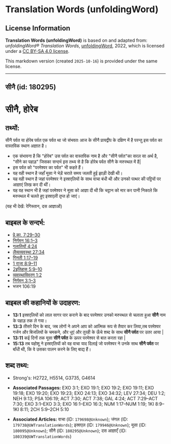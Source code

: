 # Translation Words (unfoldingWord)

## License Information

**Translation Words (unfoldingWord)** is based on and adapted from: _unfoldingWord® Translation Words_, [unfoldingWord](https://unfoldingword.org/utw), 2022, which is licensed under a [CC BY-SA 4.0 license](https://creativecommons.org/licenses/by-sa/4.0/legalcode.en).

This markdown version (created `2025-10-16`) is provided under the same license.



--------------------------------

## सीनै (id: 180295)

सीनै, होरेब
===========

तथ्यों:
-------

सीनै पर्वत या होरेब पर्वत एक पर्वत था जो संभवतः आज के सीनै प्रायद्वीप के दक्षिण में है परन्तु इस पर्वत का वास्तविक स्थान अज्ञात है।

* एक संभावना है कि "होरेब" उस पर्वत का वास्तविक नाम है और "सीनै पर्वत"का सरल सा अर्थ है, "सीने का पहाड़" जिसका सन्दर्भ इस तथ्य से है कि होरेब पर्वत सीनै के मरुस्थल में है\|
* इस पर्वत को "परमेश्वर का पर्वत" भी कहते हैं।
* यह वही स्थान है जहाँ मूसा ने भेड़ें चराते समय जलती हुई झाड़ी देखी थी।
* यह वही स्थान है जहां परमेश्वर ने इस्राएलियों के साथ वाचा बंधी थी और उनको पत्थर की पट्टियों पर आज्ञाएं लिख कर दी थीं।
* यह वह स्थान भी है जहां परमेश्वर ने मूसा को आज्ञा दी थी कि चट्टान को मार कर पानी निकाले कि मरुस्थल में चलते हुए इस्राएली तृप्त हो जाएं।

(यह भी देखें: रेगिस्तान, दस आज्ञाओं)

बाइबल के सन्दर्भ:
-----------------

* [प्रे.का. 7:29–30](https://ref.ly/Acts7:29-Acts7:30)
* [निर्गमन 16:1–3](https://ref.ly/Exod16:1-Exod16:3)
* [गलातियों 4:24](https://ref.ly/Gal4:24)
* [लैव्यव्यवस्था 27:34](https://ref.ly/Lev27:34)
* [गिनती 1:17–19](https://ref.ly/Num1:17-Num1:19)
* [1 राजा 8:9–11](https://ref.ly/1Kgs0:0)
* [2इतिहास 5:9–10](https://ref.ly/2Chr5:9-2Chr5:10)
* [व्यवस्थाविवरण 1:2](https://ref.ly/Deut1:2)
* [निर्गमन 3:1–3](https://ref.ly/Exod3:1-Exod3:3)
* भजन 106:19

बाइबल की कहानियों के उदाहरण:
----------------------------

* **13:1** इस्राएलियों को लाल सागर पार कराने के बाद परमेश्वर उनको मरुस्थल से चलाता हुआ **सीनै** नाम के पहाड़ तक ले गया।
* **13:3** तीसरे दिन के बाद, जब लोगों ने अपने आप को आत्मिक रूप से तैयार कर लिया,तब परमेश्वर गर्जन और बिजलियों के चमकने, और धुएं और तुरही के ऊँचे शब्द के साथ **सीनै पर्वत** पर उतर आया \|
* **13:11** कई दिनों तक मूसा **सीनै पर्वत** के ऊपर परमेश्वर से बात करता रहा \|
* **15:13** तब यहोशू ने इस्राएलियों को वह वाचा याद दिलाई जो परमेश्वर ने उनके साथ **सीनै पर्वत** पर बाँधी थी, कि वे उसका पालन करने के लिए बाद्य हैं।

शब्द तथ्य:
----------

* Strong's: H2722, H5514, G3735, G4614

* **Associated Passages:** EXO 3:1; EXO 19:1; EXO 19:2; EXO 19:11; EXO 19:18; EXO 19:20; EXO 19:23; EXO 24:13; EXO 34:32; LEV 27:34; DEU 1:2; NEH 9:13; PSA 106:19; ACT 7:30; ACT 7:38; GAL 4:24; ACT 7:29–ACT 7:30; EXO 3:1–EXO 3:3; EXO 16:1–EXO 16:3; NUM 1:17–NUM 1:19; 1KI 8:9–1KI 8:11; 2CH 5:9–2CH 5:10
* **Associated Articles:** वाचा (ID: `179698@Unknown`); जंगल (ID: `179738@UWTranslationWords`); इस्राएल (ID: `179946@Unknown`); मूसा (ID: `180095@Unknown`); सीनै (ID: `180295@Unknown`); दस आज्ञाएँ (ID: `180339@UWTranslationWords`)

